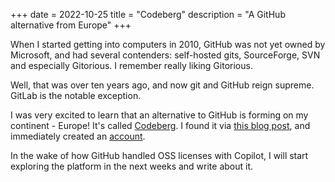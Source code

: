 +++
date = 2022-10-25
title = "Codeberg"
description = "A GitHub alternative from Europe"
+++

When I started getting into computers in 2010, GitHub was not yet owned by Microsoft,
and had several contenders:
self-hosted gits, SourceForge, SVN and especially Gitorious.
I remember really liking Gitorious.

Well, that was over ten years ago, and now git and GitHub reign supreme.
GitLab is the notable exception.

I was very excited to learn that an alternative to GitHub is forming on my continent - Europe!
It's called [Codeberg](https://codeberg.org).
I found it via [this blog post](https://ruky.me/2022/10/17/codeberg-a-github-alternative-from-europe/),
and immediately created an [account](https://codeberg.org/flxw).

In the wake of how GitHub handled OSS licenses with Copilot,
I will start exploring the platform in the next weeks and write about it.
